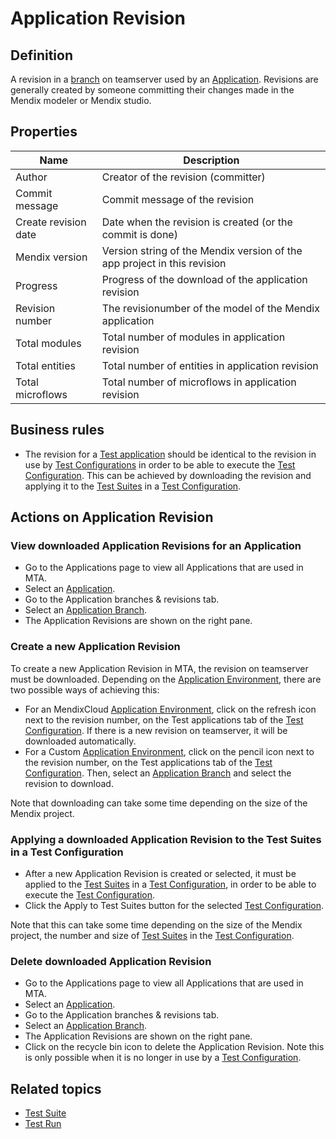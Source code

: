 # Application Revision

## Definition

A revision in a [branch](application-branch) on teamserver used by an [Application](application). Revisions are generally created by someone committing their changes made in the Mendix modeler or Mendix studio. 

## Properties
| Name | Description |
| ----------- | ----------- |
| Author | Creator of the revision (committer) |
| Commit message | Commit message of the revision |
| Create revision date  | Date when the revision is created (or the commit is done) |
| Mendix version | Version string of the Mendix version of the app project in this revision |
| Progress | Progress of the download of the application revision |
| Revision number | The revisionumber of the model of the Mendix application |
| Total modules | Total number of modules in application revision |
| Total entities | Total number of entities in application revision |
| Total microflows | Total number of microflows in application revision |

## Business rules
- The revision for a [Test application](test-application) should be identical to the revision in use by [Test Configurations](test-configuration) in order to be able to execute the [Test Configuration](test-configuration). This can be achieved by downloading the revision and applying it to the [Test Suites](test-suite) in a [Test Configuration](test-configuration).

## Actions on Application Revision

### View downloaded Application Revisions for an Application
- Go to the Applications page to view all Applications that are used in MTA.
- Select an [Application](application).
- Go to the Application branches & revisions tab.
- Select an [Application Branch](application-branch).
- The Application Revisions are shown on the right pane.

### Create a new Application Revision
To create a new Application Revision in MTA, the revision on teamserver must be downloaded.
Depending on the [Application Environment](application-environment), there are two possible ways of achieving this:
- For an MendixCloud [Application Environment](application-environment), click on the refresh icon next to the revision number, on the Test applications tab of the [Test Configuration](test-configuration). If there is a new revision on teamserver, it will be downloaded automatically.
- For a Custom [Application Environment](application-environment), click on the pencil icon next to the revision number, on the Test applications tab of the [Test Configuration](test-configuration). Then, select an [Application Branch](application-branch) and select the revision to download. 

Note that downloading can take some time depending on the size of the Mendix project.

### Applying a downloaded Application Revision to the Test Suites in a Test Configuration
- After a new Application Revision is created or selected, it must be applied to the [Test Suites](test-suite) in a [Test Configuration](test-configuration), in order to be able to execute the [Test Configuration](test-configuration).
- Click the Apply to Test Suites button for the selected [Test Configuration](test-configuration).

Note that this can take some time depending on the size of the Mendix project, the number and size of [Test Suites](test-suite) in the [Test Configuration](test-configuration).

### Delete downloaded Application Revision
- Go to the Applications page to view all Applications that are used in MTA.
- Select an [Application](application).
- Go to the Application branches & revisions tab.
- Select an [Application Branch](application-branch).
- The Application Revisions are shown on the right pane.
- Click on the recycle bin icon to delete the Application Revision. Note this is only possible when it is no longer in use by a [Test Configuration](test-configuration).

## Related topics
- [Test Suite](test-suite)
- [Test Run](test-run)
